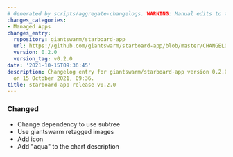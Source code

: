 ```yaml
---
# Generated by scripts/aggregate-changelogs. WARNING: Manual edits to this files will be overwritten.
changes_categories:
- Managed Apps
changes_entry:
  repository: giantswarm/starboard-app
  url: https://github.com/giantswarm/starboard-app/blob/master/CHANGELOG.md#020---2021-10-15
  version: 0.2.0
  version_tag: v0.2.0
date: '2021-10-15T09:36:45'
description: Changelog entry for giantswarm/starboard-app version 0.2.0, published
  on 15 October 2021, 09:36.
title: starboard-app release v0.2.0
---
```


### Changed
- Change dependency to use subtree
- Use giantswarm retagged images
- Add icon
- Add "aqua" to the chart description
